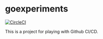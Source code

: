 # goexperiments

[![CircleCI](https://circleci.com/gh/866/goexperiments.svg?style=shield)](https://circleci.com/gh/866/goexperiments)

This is a project for playing with Github CI/CD.
